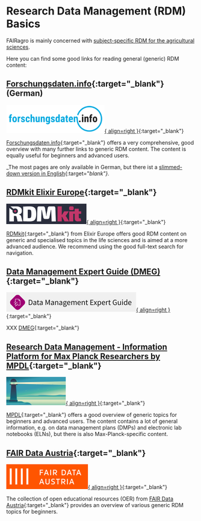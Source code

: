 # Research Data Management (RDM) Basics

FAIRagro is mainly concerned with [subject-specific RDM for the agricultural sciences](rdm/specific_data.en.md).

Here you can find some good links for reading general (generic) RDM content:


## [Forschungsdaten.info](https://forschungsdaten.info/){:target="_blank"} (German)
[![Logo Forschungsdaten.info](images/Logo_ForschungsdatenInfo.png){ align=right }](https://forschungsdaten.info/){:target="_blank"}

[Forschungsdaten.info](https://forschungsdaten.info/){:target="_blank"} offers a very comprehensive, good overview with many further links to generic RDM content.
The content is equally useful for beginners and advanced users.

_The most pages are only available in German, but there ist a [slimmed-down version in English](https://forschungsdaten.info/english-pages/){:target="_blank"}._


## [RDMkit Elixir Europe](https://rdmkit.elixir-europe.org){:target="_blank"}
[![Logo RDMkit](images/Logo_RDMkit.png){ align=right }](https://rdmkit.elixir-europe.org){:target="_blank"}

[RDMkit](https://rdmkit.elixir-europe.org){:target="_blank"} from Elixir Europe offers good RDM content on generic and specialised topics in the life sciences and is aimed at a more advanced audience.
We recommend using the good full-text search for navigation.


## [Data Management Expert Guide (DMEG)](https://dmeg.cessda.eu){:target="_blank"}
[![Logo DMEG](images/Logo_DMEG.png){ align=right }](https://dmeg.cessda.eu){:target="_blank"}

XXX [DMEG](https://dmeg.cessda.eu){:target="_blank"}


## [Research Data Management - Information Platform for Max Planck Researchers by MPDL](https://rdm.mpdl.mpg.de){:target="_blank"}
[![Logo MPDL](images/Logo_MPDL.png){ align=right }](https://rdm.mpdl.mpg.de){:target="_blank"}

[MPDL](https://rdm.mpdl.mpg.de){:target="_blank"} offers a good overview of generic topics for beginners and advanced users.
The content contains a lot of general information, e.g. on data management plans (DMPs) and electronic lab notebooks (ELNs), but there is also Max-Planck-specific content.


## [FAIR Data Austria](https://fair-office.at/lernen-sie-mehr/?lang=en){:target="_blank"}
[![Logo FAIR Data Austria](images/Logo_FAIRDataAustria.png){ align=right }](https://fair-office.at/lernen-sie-mehr/?lang=en){:target="_blank"}

The collection of open educational resources (OER) from [FAIR Data Austria](https://fair-office.at/lernen-sie-mehr/?lang=en){:target="_blank"} provides an overview of various generic RDM topics for beginners.
